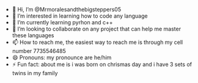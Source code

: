 - 👋 Hi, I’m @Mrmoralesandthebigsteppers05
- 👀 I’m interested in learning how to code any language 
- 🌱 I’m currently learning pyrhon and c++
- 💞️ I’m looking to collaborate on any project that can help me master these languages 
- 📫 How to reach me, the easiest way to reach me is through my cell number 7735546485
- 😄 Pronouns: my pronounce are he/him
- ⚡ Fun fact: about me is i was born on chrismas day and i have 3 sets of twins in my family

<!---
Mrmoralesandthebigsteppers05/Mrmoralesandthebigsteppers05 is a ✨ special ✨ repository because its `README.md` (this file) appears on your GitHub profile.
You can click the Preview link to take a look at your changes.
--->
